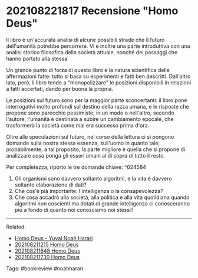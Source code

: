 # 202108221817 Recensione "Homo Deus"

Il libro è un'accurata analisi di alcune possibili strade che il futuro dell'umanità potrebbe percorrere.
Vi è inoltre una parte introduttiva con una analisi storico filosofica della società attuale, nonché dei passaggi che hanno portato alla stessa.

Un grande punto di forza di questo libro è la natura scientifica delle affermazioni fatte: tutto si basa su esperimenti e fatti ben descritti. Dall'altro lato, però, il libro tende a "monopolizzare" le posizioni disponibili in relazioni a fatti accertati, dando per buona la propria.

Le posizioni sul futuro sono per la maggior parte sconcertanti: il libro pone interrogativi molto profondi sul destino della razza umana, e le risposte che propone sono parecchio pessimiste; in un modo o nell'altro, secondo l'autore, l'umanità è destinata a subire un cambiamento epocale, che trasformerà la società come mai era successo prima d'ora.

Oltre alle speculazioni sul futuro, nel corso della lettura ci si pongono domande sulla nostra stessa essenza, sull'uomo in quanto tale; probabilmente, a tal proposito, la parte migliore è quella che si propone di analizzare _cosa_ ponga gli esseri umani al di sopra di tutto il resto.

Per completezza, riporto le tre domande chiave: ^024584
1. Gli organismi sono davvero soltanto algoritmi, e la vita è davvero soltanto elaborazione di dati?
2. Che cos'è pià importante: l'intelligenza o la consapevolezza?
3. Che cosa accadrò alla società, alla politica e alla vita quotidiana quando algoritmi non coscienti ma dotati di grande intelligenza ci conosceranno più a fondo di quanto noi conosciamo noi stessi?

---

Related:
- [Homo Deus - Yuval Noah Harari](Homo%20Deus%20-%20Yuval%20Noah%20Harari.md)
- [202108211215 Homo Deus](202108211215%20Homo%20Deus.md)
- [202108211648 Homo Deus](202108211648%20Homo%20Deus.md)
- [202108211730 Homo Deus](202108211730%20Homo%20Deus.md)

Tags:
#bookreview 
#noahharari

